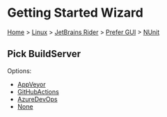 <!--
GENERATED FILE - DO NOT EDIT
This file was generated by [MarkdownSnippets](https://github.com/SimonCropp/MarkdownSnippets).
Source File: /docs/mdsource/wiz/Linux_Rider_Gui_NUnit.source.md
To change this file edit the source file and then run MarkdownSnippets.
-->

# Getting Started Wizard

[Home](/docs/wiz/readme.md) > [Linux](Linux.md) > [JetBrains Rider](Linux_Rider.md) > [Prefer GUI](Linux_Rider_Gui.md) > [NUnit](Linux_Rider_Gui_NUnit.md)

## Pick BuildServer

Options:
 * [AppVeyor](Linux_Rider_Gui_NUnit_AppVeyor.md)
 * [GitHubActions](Linux_Rider_Gui_NUnit_GitHubActions.md)
 * [AzureDevOps](Linux_Rider_Gui_NUnit_AzureDevOps.md)
 * [None](Linux_Rider_Gui_NUnit_None.md)
